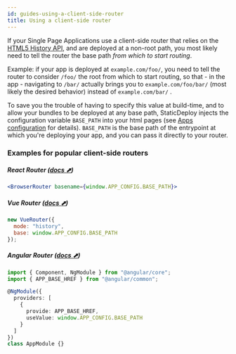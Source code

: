 ```yaml
---
id: guides-using-a-client-side-router
title: Using a client-side router
---
```


If your Single Page Applications use a client-side router that relies on the
[HTML5 History API](https://developer.mozilla.org/en-US/docs/Web/API/History_API),
and are deployed at a non-root path, you most likely need to tell the router the
base path _from which to start routing_.

Example: if your app is deployed at `example.com/foo/`, you need to tell the
router to consider `/foo/` the root from which to start routing, so that - in
the app - navigating to `/bar/` actually brings you to `example.com/foo/bar/`
(most likely the desired behavior) instead of `example.com/bar/` .

To save you the trouble of having to specify this value at build-time, and to
allow your bundles to be deployed at any base path, StaticDeploy injects the
configuration variable `BASE_PATH` into your html pages (see
[Apps configuration](/docs/getting-started-apps-configuration) for details).
`BASE_PATH` is the base path of the entrypoint at which you're deploying your
app, and you can pass it directly to your router.

### Examples for popular client-side routers

##### React Router ([docs ⬈](https://reacttraining.com/react-router/web/api/BrowserRouter/basename-string))

```jsx
<BrowserRouter basename={window.APP_CONFIG.BASE_PATH}>
```

##### Vue Router ([docs ⬈](https://router.vuejs.org/api/#base))

```js
new VueRouter({
  mode: "history",
  base: window.APP_CONFIG.BASE_PATH
});
```

##### Angular Router ([docs ⬈](https://angular.io/api/common/APP_BASE_HREF))

```ts
import { Component, NgModule } from "@angular/core";
import { APP_BASE_HREF } from "@angular/common";

@NgModule({
  providers: [
    {
      provide: APP_BASE_HREF,
      useValue: window.APP_CONFIG.BASE_PATH
    }
  ]
})
class AppModule {}
```
